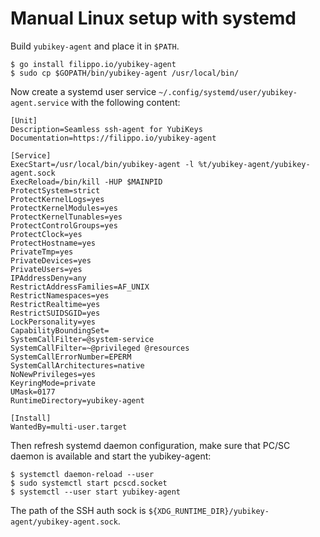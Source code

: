 # Manual Linux setup with systemd

Build `yubikey-agent` and place it in `$PATH`.

```text
$ go install filippo.io/yubikey-agent
$ sudo cp $GOPATH/bin/yubikey-agent /usr/local/bin/
```

Now create a systemd user service `~/.config/systemd/user/yubikey-agent.service` with the following content:

```systemd
[Unit]
Description=Seamless ssh-agent for YubiKeys
Documentation=https://filippo.io/yubikey-agent

[Service]
ExecStart=/usr/local/bin/yubikey-agent -l %t/yubikey-agent/yubikey-agent.sock
ExecReload=/bin/kill -HUP $MAINPID
ProtectSystem=strict
ProtectKernelLogs=yes
ProtectKernelModules=yes
ProtectKernelTunables=yes
ProtectControlGroups=yes
ProtectClock=yes
ProtectHostname=yes
PrivateTmp=yes
PrivateDevices=yes
PrivateUsers=yes
IPAddressDeny=any
RestrictAddressFamilies=AF_UNIX
RestrictNamespaces=yes
RestrictRealtime=yes
RestrictSUIDSGID=yes
LockPersonality=yes
CapabilityBoundingSet=
SystemCallFilter=@system-service
SystemCallFilter=~@privileged @resources
SystemCallErrorNumber=EPERM
SystemCallArchitectures=native
NoNewPrivileges=yes
KeyringMode=private
UMask=0177
RuntimeDirectory=yubikey-agent

[Install]
WantedBy=multi-user.target
```

Then refresh systemd daemon configuration, make sure that PC/SC daemon is available and start the yubikey-agent:

```text
$ systemctl daemon-reload --user
$ sudo systemctl start pcscd.socket
$ systemctl --user start yubikey-agent
```

The path of the SSH auth sock is `${XDG_RUNTIME_DIR}/yubikey-agent/yubikey-agent.sock`.
